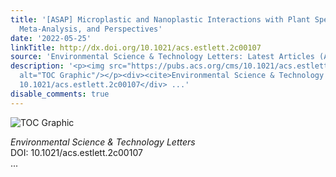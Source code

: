 ```yaml
---
title: '[ASAP] Microplastic and Nanoplastic Interactions with Plant Species: Trends,
  Meta-Analysis, and Perspectives'
date: '2022-05-25'
linkTitle: http://dx.doi.org/10.1021/acs.estlett.2c00107
source: 'Environmental Science & Technology Letters: Latest Articles (ACS Publications)'
description: '<p><img src="https://pubs.acs.org/cms/10.1021/acs.estlett.2c00107/asset/images/medium/ez2c00107_0006.gif"
  alt="TOC Graphic"/></p><div><cite>Environmental Science & Technology Letters</cite></div><div>DOI:
  10.1021/acs.estlett.2c00107</div> ...'
disable_comments: true
---
```

<p><img src="https://pubs.acs.org/cms/10.1021/acs.estlett.2c00107/asset/images/medium/ez2c00107_0006.gif" alt="TOC Graphic"/></p><div><cite>Environmental Science & Technology Letters</cite></div><div>DOI: 10.1021/acs.estlett.2c00107</div> ...